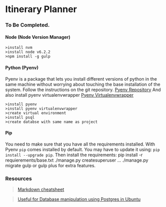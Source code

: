 # Itinerary Planner
### To Be Completed.

#### Node (Node Version Manager)
```
>install nvm
>install node v6.2.2
>npm install -g gulp
```

#### Python (Pyenv)
Pyenv is a package that lets you install different versions of python in the same machine without worrying about touching the base installation of the system.
Follow the instructions on the git repository.
[Pyenv Repository](https://github.com/pyenv/pyenv)
And also install pyenv virtualenvwrapper
[Pyenv Virtualenvwrapper](https://github.com/pyenv/pyenv-virtualenvwrapper)
```
>install pyenv
>install pyenv virtualenvwrapper
>create virtual environment
>install psql
>create databse with same name as project
```
#### Pip 
You need to make sure that you have all the requirements installed. With Pyenv `pip` comes installed by default.
You may have to update it using: `pip install --upgrade pip`.
Then install the requirements:
pip install -r requierements/base.txt
./manage.py createsuperuser ...
./manage.py migrate
gulp or gulp plus for extra features.


### Resources

>[Markdown cheatsheet](https://github.com/adam-p/markdown-here/wiki/Markdown-Cheatsheet)


>[Useful for Database manipulation using Postgres in Ubuntu](https://www.digitalocean.com/community/tutorials/how-to-use-postgresql-with-your-django-application-on-ubuntu-14-04)


